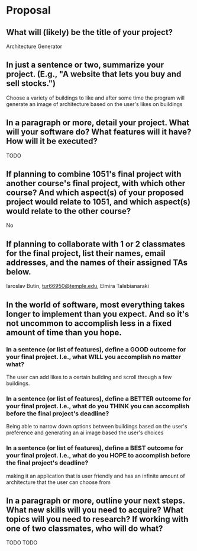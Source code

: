 # Proposal

## What will (likely) be the title of your project?

Architecture Generator

## In just a sentence or two, summarize your project. (E.g., "A website that lets you buy and sell stocks.")

Choose a variety of buildings to like and after some time the program will generate an image of architecture based on the user's likes on buildings

## In a paragraph or more, detail your project. What will your software do? What features will it have? How will it be executed?

TODO

## If planning to combine 1051's final project with another course's final project, with which other course? And which aspect(s) of your proposed project would relate to 1051, and which aspect(s) would relate to the other course?

No

## If planning to collaborate with 1 or 2 classmates for the final project, list their names, email addresses, and the names of their assigned TAs below.

Iaroslav Butin, tur66950@temple.edu, Elmira Talebianaraki

## In the world of software, most everything takes longer to implement than you expect. And so it's not uncommon to accomplish less in a fixed amount of time than you hope.

### In a sentence (or list of features), define a GOOD outcome for your final project. I.e., what WILL you accomplish no matter what?

The user can add likes to a certain building and scroll through a few buildings.

### In a sentence (or list of features), define a BETTER outcome for your final project. I.e., what do you THINK you can accomplish before the final project's deadline?

Being able to narrow down options between buildings based on the user's preference and generating an ai image based the user's choices

### In a sentence (or list of features), define a BEST outcome for your final project. I.e., what do you HOPE to accomplish before the final project's deadline?

making it an application that is user friendly and has an infinite amount of architecture that the user can choose from

## In a paragraph or more, outline your next steps. What new skills will you need to acquire? What topics will you need to research? If working with one of two classmates, who will do what?

TODO
TODO
